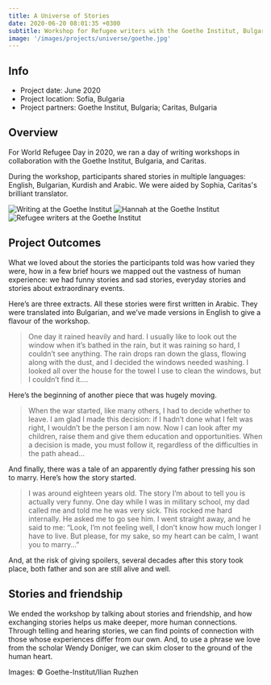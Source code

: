 ```yaml
---
title: A Universe of Stories
date: 2020-06-20 08:01:35 +0300
subtitle: Workshop for Refugee writers with the Goethe Institut, Bulgaria
image: '/images/projects/universe/goethe.jpg'
---
```


## Info 
- Project date: June 2020
- Project location: Sofia, Bulgaria
- Project partners: Goethe Institut, Bulgaria; Caritas, Bulgaria

## Overview
For World Refugee Day in 2020, we ran a day of writing workshops in collaboration with the Goethe Institut, Bulgaria, and Caritas.

During the workshop, participants shared stories in multiple languages: English, Bulgarian, Kurdish and Arabic. We were aided by Sophia, Caritas's brilliant translator.

<div class="gallery-box">
  <div class="gallery">
    <img src="/images/projects/universe/writing.jpg" loading="lazy" alt="Writing at the Goethe Institut">
    <img src="/images/projects/universe/hannah.jpg" loading="lazy" alt="Hannah at the Goethe Institut">
    <img src="/images/projects/universe/writer.jpg" loading="lazy" alt="Refugee writers at the Goethe Institut">
  </div>
</div>

## Project Outcomes
What we loved about the stories the participants told was how varied they were, how in a few brief hours we mapped out the vastness of human experience: we had funny stories and sad stories, everyday stories and stories about extraordinary events.

Here’s are three extracts. All these stories were first written in Arabic. They were translated into Bulgarian, and we’ve made versions in English to give a flavour of the workshop.

> One day it rained heavily and hard. I usually like to look out the window when it’s bathed in the rain, but it was raining so hard, I couldn’t see anything. The rain drops ran down the glass, flowing along with the dust, and I decided the windows needed washing. I looked all over the house for the towel I use to clean the windows, but I couldn’t find it….

Here’s the beginning of another piece that was hugely moving.

> When the war started, like many others, I had to decide whether to leave. I am glad I made this decision: if I hadn’t done what I felt was right, I wouldn’t be the person I am now. Now I can look after my children, raise them and give them education and opportunities. When a decision is made, you must follow it, regardless of the difficulties in the path ahead…

And finally, there was a tale of an apparently dying father pressing his son to marry. Here’s how the story started.

> I was around eighteen years old. The story I’m about to tell you is actually very funny. One day while I was in military school, my dad called me and told me he was very sick. This rocked me hard internally. He asked me to go see him. I went straight away, and he said to me: “Look, I’m not feeling well, I don’t know how much longer I have to live. But please, for my sake, so my heart can be calm, I want you to marry…”

And, at the risk of giving spoilers, several decades after this story took place, both father and son are still alive and well.

## Stories and friendship
We ended the workshop by talking about stories and friendship, and how exchanging stories helps us make deeper, more human connections. Through telling and hearing stories, we can find points of connection with those whose experiences differ from our own. And, to use a phrase we love from the scholar Wendy Doniger, we can skim closer to the ground of the human heart.

Images: © Goethe-Institut/Ilian Ruzhen